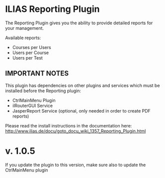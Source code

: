 ILIAS Reporting Plugin
======================

The Reporting Plugin gives you the ability to provide detailed reports for your management.

Available reports:
- Courses per Users
- Users per Course
- Users per Test

IMPORTANT NOTES
---------------
This plugin has dependencies on other plugins and services which must be installed
before the Reporting plugin:

- CtrlMainMenu Plugin
- ilRouterGUI Service
- JasperReport Service (optional, only needed in order to create PDF reports)

Please read the install instructions in the documentation here:
http://www.ilias.de/docu/goto_docu_wiki_1357_Reporting_Plugin.html

v. 1.0.5
========
If you update the plugin to this version, make sure also to update the CtrlMainMenu plugin
